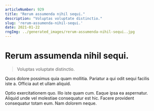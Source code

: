 ```yaml
---
articleNumber: 929
title: "Rerum assumenda nihil sequi."
description: "Voluptas voluptate distinctio."
slug: 'rerum-assumenda-nihil-sequi.'
date: 2021-01-22
rngImg: ../generated_images/rerum-assumenda-nihil-sequi..jpg
---
```


# Rerum assumenda nihil sequi.

> Voluptas voluptate distinctio.

Quos dolore possimus quia quam mollitia. Pariatur a qui odit sequi facilis iste a. Officia aut et ullam aliquid.
 Optio exercitationem quo. Illo iste quam cum. Eaque ipsa ea aspernatur. Aliquid unde vel molestiae consequatur est hic. Facere provident consequatur totam eum. Nam dolorem neque.
